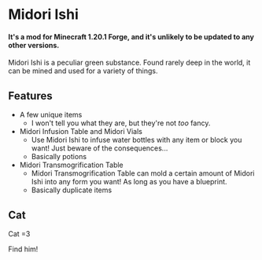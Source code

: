 # Midori Ishi
#### It's a mod for Minecraft 1.20.1 Forge, and it's unlikely to be updated to any other versions.

Midori Ishi is a peculiar green substance. Found rarely deep in the world, it can be mined and used for a variety of things.

## Features

- A few unique items
  - I won't tell you what they are, but they're not *too* fancy.
- Midori Infusion Table and Midori Vials
  - Use Midori Ishi to infuse water bottles with any item or block you want! Just beware of the consequences...
  - Basically potions
- Midori Transmogrification Table
  - Midori Transmogrification Table can mold a certain amount of Midori Ishi into any form you want! As long as you have a blueprint.
  - Basically duplicate items

## Cat

Cat =3

Find him!